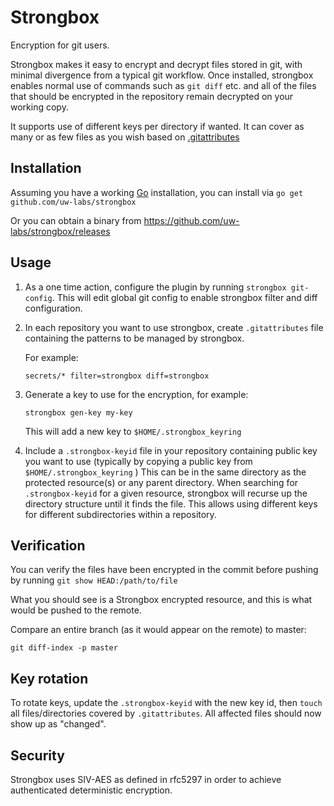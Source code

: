 # Strongbox

Encryption for git users.

Strongbox makes it easy to encrypt and decrypt files stored in git, with minimal divergence from a typical git workflow.  Once installed, strongbox enables normal use of commands such as `git diff` etc. and all of the files that should be encrypted in the repository remain decrypted on your working copy.

It supports use of different keys per directory if wanted.  It can cover as many or as few files as you wish based on [.gitattributes](https://www.git-scm.com/docs/gitattributes)

## Installation

Assuming you have a working [Go](https://golang.org) installation, you can install via `go get github.com/uw-labs/strongbox`

Or you can obtain a binary from https://github.com/uw-labs/strongbox/releases

## Usage

 1. As a one time action, configure the plugin by running `strongbox git-config`. This will edit global git config to enable strongbox filter and diff configuration.

 1. In each repository you want to use strongbox, create `.gitattributes` file containing the patterns to be managed by strongbox.

    For example:

    ```
    secrets/* filter=strongbox diff=strongbox
    ```

 1. Generate a key to use for the encryption, for example:
    ```
    strongbox gen-key my-key
    ```
    This will add a new key to `$HOME/.strongbox_keyring`

 1. Include a `.strongbox-keyid` file in your repository containing public key you want to use (typically by copying a public key from `$HOME/.strongbox_keyring` )  This can be in the same directory as the protected resource(s) or any parent directory.   When searching for `.strongbox-keyid` for a given resource, strongbox will recurse up the directory structure until it finds the file.  This allows using different keys for different subdirectories within a repository.

## Verification

You can verify the files have been encrypted in the commit before pushing by running `git show HEAD:/path/to/file`

What you should see is a Strongbox encrypted resource, and this is what would be pushed to the remote.

Compare an entire branch (as it would appear on the remote) to master:

```
git diff-index -p master
```

## Key rotation

To rotate keys, update the `.strongbox-keyid` with the new key id, then `touch`
all files/directories covered by `.gitattributes`. All affected files should
now show up as "changed".

## Security

Strongbox uses SIV-AES as defined in rfc5297 in order to achieve authenticated deterministic encryption.

